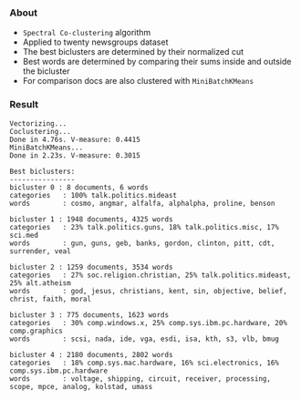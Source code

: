 ### About

* `Spectral Co-clustering` algorithm
* Applied to twenty newsgroups dataset
* The best biclusters are determined by their normalized cut
* Best words are determined by comparing their sums inside and outside the bicluster
* For comparison docs are also clustered with `MiniBatchKMeans`

### Result
```
Vectorizing...
Coclustering...
Done in 4.76s. V-measure: 0.4415
MiniBatchKMeans...
Done in 2.23s. V-measure: 0.3015

Best biclusters:
----------------
bicluster 0 : 8 documents, 6 words
categories   : 100% talk.politics.mideast
words        : cosmo, angmar, alfalfa, alphalpha, proline, benson

bicluster 1 : 1948 documents, 4325 words
categories   : 23% talk.politics.guns, 18% talk.politics.misc, 17% sci.med
words        : gun, guns, geb, banks, gordon, clinton, pitt, cdt, surrender, veal

bicluster 2 : 1259 documents, 3534 words
categories   : 27% soc.religion.christian, 25% talk.politics.mideast, 25% alt.atheism
words        : god, jesus, christians, kent, sin, objective, belief, christ, faith, moral

bicluster 3 : 775 documents, 1623 words
categories   : 30% comp.windows.x, 25% comp.sys.ibm.pc.hardware, 20% comp.graphics
words        : scsi, nada, ide, vga, esdi, isa, kth, s3, vlb, bmug

bicluster 4 : 2180 documents, 2802 words
categories   : 18% comp.sys.mac.hardware, 16% sci.electronics, 16% comp.sys.ibm.pc.hardware
words        : voltage, shipping, circuit, receiver, processing, scope, mpce, analog, kolstad, umass
```